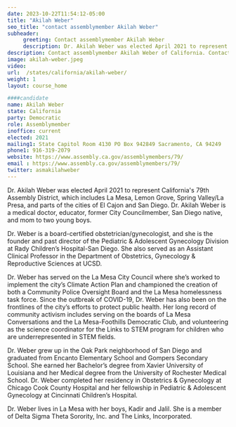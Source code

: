```yaml
---
date: 2023-10-22T11:54:12-05:00
title: "Akilah Weber"
seo_title: "contact assemblymember Akilah Weber"
subheader:
     greeting: Contact assemblymember Akilah Weber
     description: Dr. Akilah Weber was elected April 2021 to represent California's 79th Assembly District, which includes La Mesa, Lemon Grove, Spring Valley/La Presa, and parts of the cities of El Cajon and San Diego.
description: Contact assemblymember Akilah Weber of California. Contact information for Akilah Weber includes email address, phone number, and mailing address.
image: akilah-weber.jpeg
video:
url:  /states/california/akilah-weber/
weight: 1
layout: course_home

####candidate
name: Akilah Weber
state: California
party: Democratic
role: Assemblymember
inoffice: current
elected: 2021
mailing1: State Capitol Room 4130 PO Box 942849 Sacramento, CA 94249
phone1: 916-319-2079
website: https://www.assembly.ca.gov/assemblymembers/79/
email : https://www.assembly.ca.gov/assemblymembers/79/
twitter: asmakilahweber
---
```


Dr. Akilah Weber was elected April 2021 to represent California's 79th Assembly District, which includes La Mesa, Lemon Grove, Spring Valley/La Presa, and parts of the cities of El Cajon and San Diego. Dr. Akilah Weber is a medical doctor, educator, former City Councilmember, San Diego native, and mom to two young boys.

Dr. Weber is a board-certified obstetrician/gynecologist, and she is the founder and past director of the Pediatric & Adolescent Gynecology Division at Rady Children’s Hospital-San Diego. She also served as an Assistant Clinical Professor in the Department of Obstetrics, Gynecology & Reproductive Sciences at UCSD.

Dr. Weber has served on the La Mesa City Council where she’s worked to implement the city’s Climate Action Plan and championed the creation of both a Community Police Oversight Board and the La Mesa homelessness task force. Since the outbreak of COVID-19, Dr. Weber has also been on the frontlines of the city’s efforts to protect public health. Her long record of community activism includes serving on the boards of La Mesa Conversations and the La Mesa-Foothills Democratic Club, and volunteering as the science coordinator for the Links to STEM program for children who are underrepresented in STEM fields.

Dr. Weber grew up in the Oak Park neighborhood of San Diego and graduated from Encanto Elementary School and Gompers Secondary School. She earned her Bachelor’s degree from Xavier University of Louisiana and her Medical degree from the University of Rochester Medical School. Dr. Weber completed her residency in Obstetrics & Gynecology at Chicago Cook County Hospital and her fellowship in Pediatric & Adolescent Gynecology at Cincinnati Children’s Hospital.

Dr. Weber lives in La Mesa with her boys, Kadir and Jalil. She is a member of Delta Sigma Theta Sorority, Inc. and The Links, Incorporated.

